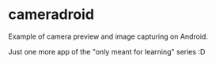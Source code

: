 cameradroid
===========

Example of camera preview and image capturing on Android.

Just one more app of the "only meant for learning" series :D


